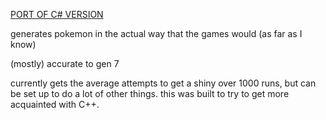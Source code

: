 
[PORT OF C# VERSION](https://github.com/FamiKona/CSPkmnGen)

generates pokemon in the actual way that the games would (as far as I know)

(mostly) accurate to gen 7

currently gets the average attempts to get a shiny over 1000 runs, but can be set up to do a lot of other things. this was built to try to get more acquainted with C++.
